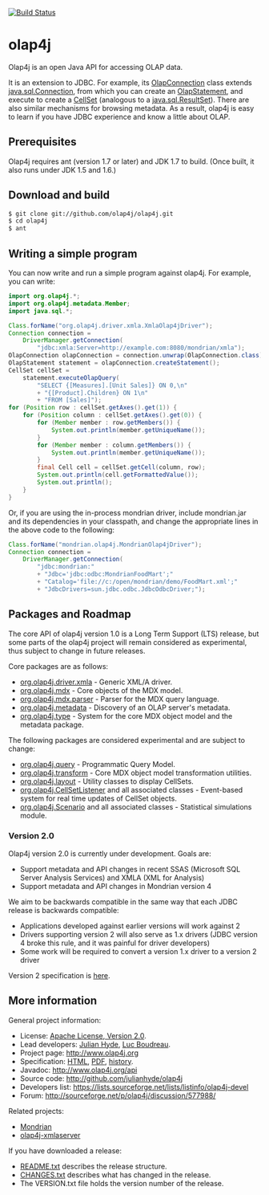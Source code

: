[![Build Status](https://travis-ci.org/julianhyde/olap4j.png)](https://travis-ci.org/julianhyde/olap4j)

# olap4j #

Olap4j is an open Java API for accessing OLAP data.

It is an extension to JDBC. For example, its
<a href="http://www.olap4j.org/api/org/olap4j/OlapConnection.html">OlapConnection</a>
class extends
<a href="http://docs.oracle.com/javase/7/docs/api/java/sql/Connection.html">java.sql.Connection</a>,
from which you can create an
<a href="http://www.olap4j.org/api/org/olap4j/OlapStatement.html">OlapStatement</a>,
and execute to create a
<a href="http://www.olap4j.org/api/org/olap4j/CellSet.html">CellSet</a>
(analogous to a
<a href="http://docs.oracle.com/javase/7/docs/api/java/sql/ResultSet.html">java.sql.ResultSet</a>).
There are also similar mechanisms for browsing metadata.
As a result, olap4j is easy to learn if you have JDBC
experience and know a little about OLAP.

## Prerequisites ##

Olap4j requires ant (version 1.7 or later) and JDK 1.7 to build. (Once built, it also runs under JDK 1.5 and 1.6.)

## Download and build ##

```bash
$ git clone git://github.com/olap4j/olap4j.git
$ cd olap4j
$ ant
```

## Writing a simple program ##

You can now write and run a simple program against olap4j. For
example, you can write:

```java
import org.olap4j.*;
import org.olap4j.metadata.Member;
import java.sql.*;

Class.forName("org.olap4j.driver.xmla.XmlaOlap4jDriver");
Connection connection =
    DriverManager.getConnection(
        "jdbc:xmla:Server=http://example.com:8080/mondrian/xmla");
OlapConnection olapConnection = connection.unwrap(OlapConnection.class);
OlapStatement statement = olapConnection.createStatement();
CellSet cellSet =
    statement.executeOlapQuery(
        "SELECT {[Measures].[Unit Sales]} ON 0,\n"
        + "{[Product].Children} ON 1\n"
        + "FROM [Sales]");
for (Position row : cellSet.getAxes().get(1)) {
    for (Position column : cellSet.getAxes().get(0)) {
        for (Member member : row.getMembers()) {
            System.out.println(member.getUniqueName());
        }
        for (Member member : column.getMembers()) {
            System.out.println(member.getUniqueName());
        }
        final Cell cell = cellSet.getCell(column, row);
        System.out.println(cell.getFormattedValue());
        System.out.println();
    }
}
```

Or, if you are using the in-process mondrian driver, include mondrian.jar
and its dependencies in your classpath, and change the
appropriate lines in the above code to the following:

```java
Class.forName("mondrian.olap4j.MondrianOlap4jDriver");
Connection connection =
    DriverManager.getConnection(
        "jdbc:mondrian:"
        + "Jdbc='jdbc:odbc:MondrianFoodMart';"
        + "Catalog='file://c:/open/mondrian/demo/FoodMart.xml';"
        + "JdbcDrivers=sun.jdbc.odbc.JdbcOdbcDriver;");
```

## Packages and Roadmap ##

The core API of olap4j version 1.0 is a Long Term Support (LTS) release,
but some parts of the olap4j project will remain considered as experimental,
thus subject to change in future releases. 

Core packages are as follows:
* <a href="http://www.olap4j.org/api/org/olap4j/driver/xmla/package-summary.html">org.olap4j.driver.xmla</a> - Generic XML/A driver.
* <a href="http://www.olap4j.org/api/org/olap4j/mdx/package-summary.html">org.olap4j.mdx</a> - Core objects of the MDX model.
* <a href="http://www.olap4j.org/api/org/olap4j/mdx/parser/package-summary.html">org.olap4j.mdx.parser</a> - Parser for the MDX query language.
* <a href="http://www.olap4j.org/api/org/olap4j/metadata/package-summary.html">org.olap4j.metadata</a> - Discovery of an OLAP server's metadata.
* <a href="http://www.olap4j.org/api/org/olap4j/type/package-summary.html">org.olap4j.type</a> - System for the core MDX object model and the metadata package.

The following packages are considered experimental and are subject to change:
* <a href="http://www.olap4j.org/api/org/olap4j/query/package-summary.html">org.olap4j.query</a> - Programmatic Query Model.
* <a href="http://www.olap4j.org/api/org/olap4j/transform/package-summary.html">org.olap4j.transform</a> - Core MDX object model transformation utilities.
* <a href="http://www.olap4j.org/api/org/olap4j/layout/package-summary.html">org.olap4j.layout</a> - Utility classes to display CellSets.
* <a href="http://www.olap4j.org/api/org/olap4j/CellSetListener.html">org.olap4j.CellSetListener</a> and all associated classes - Event-based system for real time updates of CellSet objects.
* <a href="http://www.olap4j.org/api/org/olap4j/Scenario.html">org.olap4j.Scenario</a> and all associated classes - Statistical simulations module.

### Version 2.0

Olap4j version 2.0 is currently under development. Goals are:
* Support metadata and API changes in recent SSAS (Microsoft SQL Server Analysis Services) and XMLA (XML for Analysis)
* Support metadata and API changes in Mondrian version 4

We aim to be backwards compatible in the same way that each JDBC release is backwards compatible:
* Applications developed against earlier versions will work against 2
* Drivers supporting version 2 will also serve as 1.x drivers (JDBC version 4 broke this rule, and it was painful for driver developers)
* Some work will be required to convert a version 1.x driver to a version 2 driver

Version 2 specification is <a href="olap4j_version_2_specification.md">here</a>.

## More information ##

General project information:
* License: <a href="NOTICE">Apache License, Version 2.0</a>.
* Lead developers: <a href="https://github.com/julianhyde">Julian Hyde</a>, <a href="https://github.com/lucboudreau">Luc Boudreau</a>.
* Project page: http://www.olap4j.org
* Specification: <a href="http://www.olap4j.org/olap4j_fs.html">HTML</a>, <a href="http://www.olap4j.org/olap4j_fs.pdf">PDF</a>, <a href="https://github.com/olap4j/olap4j/commits/master/doc/olap4j_fs.html">history</a>.
* Javadoc: http://www.olap4j.org/api
* Source code: http://github.com/julianhyde/olap4j
* Developers list: https://lists.sourceforge.net/lists/listinfo/olap4j-devel
* Forum: http://sourceforge.net/p/olap4j/discussion/577988/

Related projects:
* <a href="https://github.com/pentaho/mondrian">Mondrian</a>
* <a href="https://github.com/olap4j/olap4j-xmlaserver">olap4j-xmlaserver</a>

If you have downloaded a release:
* <a href="README.txt">README.txt</a> describes the release structure.
* <a href="CHANGES.txt">CHANGES.txt</a> describes what has changed in the release.
* The VERSION.txt file holds the version number of the release.
